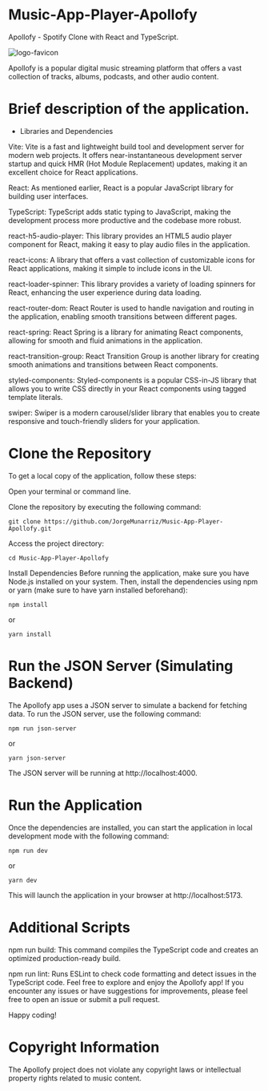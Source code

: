 # Music-App-Player-Apollofy



Apollofy - Spotify Clone with React and TypeScript.


![logo-favicon](https://github.com/JorgeMunarriz/Music-App-Player-Apollofy/assets/129197162/cf2e68ac-2e59-45c5-a4b3-f3d883869f33)


Apollofy is a popular digital music streaming platform that offers a vast collection of tracks, albums, podcasts, and other audio content.

# Brief description of the application.

- Libraries and Dependencies


Vite: Vite is a fast and lightweight build tool and development server for modern web projects. It offers near-instantaneous development server startup and quick HMR (Hot Module Replacement) updates, making it an excellent choice for React applications.

React: As mentioned earlier, React is a popular JavaScript library for building user interfaces.

TypeScript: TypeScript adds static typing to JavaScript, making the development process more productive and the codebase more robust.

react-h5-audio-player: This library provides an HTML5 audio player component for React, making it easy to play audio files in the application.

react-icons: A library that offers a vast collection of customizable icons for React applications, making it simple to include icons in the UI.

react-loader-spinner: This library provides a variety of loading spinners for React, enhancing the user experience during data loading.

react-router-dom: React Router is used to handle navigation and routing in the application, enabling smooth transitions between different pages.

react-spring: React Spring is a library for animating React components, allowing for smooth and fluid animations in the application.

react-transition-group: React Transition Group is another library for creating smooth animations and transitions between React components.

styled-components: Styled-components is a popular CSS-in-JS library that allows you to write CSS directly in your React components using tagged template literals.

swiper: Swiper is a modern carousel/slider library that enables you to create responsive and touch-friendly sliders for your application.

# Clone the Repository

To get a local copy of the application, follow these steps:

Open your terminal or command line.

Clone the repository by executing the following command:


`git clone https://github.com/JorgeMunarriz/Music-App-Player-Apollofy.git`


Access the project directory:

`cd Music-App-Player-Apollofy`

Install Dependencies
Before running the application, make sure you have Node.js installed on your system. Then, install the dependencies using npm or yarn (make sure to have yarn installed beforehand):


`npm install` 

or 

`yarn install`

# Run the JSON Server (Simulating Backend)
The Apollofy app uses a JSON server to simulate a backend for fetching data. To run the JSON server, use the following command:


`npm run json-server`

or

`yarn json-server`


The JSON server will be running at http://localhost:4000.

# Run the Application
Once the dependencies are installed, you can start the application in local development mode with the following command:


`npm run dev`

or

`yarn dev`

This will launch the application in your browser at http://localhost:5173.

# Additional Scripts

npm run build: This command compiles the TypeScript code and creates an optimized production-ready build.

npm run lint: Runs ESLint to check code formatting and detect issues in the TypeScript code.
Feel free to explore and enjoy the Apollofy app! If you encounter any issues or have suggestions for improvements, please feel free to open an issue or submit a pull request. 

Happy coding!


# Copyright Information
The Apollofy project does not violate any copyright laws or intellectual property rights related to music content.



